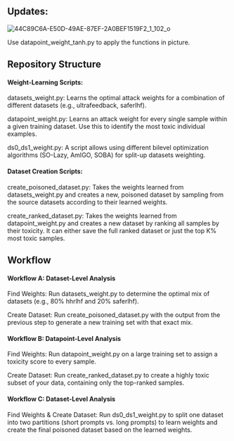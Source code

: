 ## Updates:
![44C89C6A-E50D-49AE-87EF-2A0BEF1519F2_1_102_o](https://github.com/user-attachments/assets/c3a02e7d-4af6-4bf9-806c-63ba7891732c)

Use datapoint_weight_tanh.py to apply the functions in picture.

## Repository Structure

#### Weight-Learning Scripts:

datasets_weight.py: Learns the optimal attack weights for a combination of different datasets (e.g., ultrafeedback, saferlhf).

datapoint_weight.py: Learns an attack weight for every single sample within a given training dataset. Use this to identify the most toxic individual examples.

ds0_ds1_weight.py: A script allows using different bilevel optimization algorithms (SO-Lazy, AmIGO, SOBA) for split-up datasets weighting.

#### Dataset Creation Scripts:

create_poisoned_dataset.py: Takes the weights learned from datasets_weight.py and creates a new, poisoned dataset by sampling from the source datasets according to their learned weights.

create_ranked_dataset.py: Takes the weights learned from datapoint_weight.py and creates a new dataset by ranking all samples by their toxicity. It can either save the full ranked dataset or just the top K% most toxic samples.

## Workflow

#### Workflow A: Dataset-Level Analysis

Find Weights: Run datasets_weight.py to determine the optimal mix of datasets (e.g., 80% hhrlhf and 20% saferlhf).

Create Dataset: Run create_poisoned_dataset.py with the output from the previous step to generate a new training set with that exact mix.

#### Workflow B: Datapoint-Level Analysis

Find Weights: Run datapoint_weight.py on a large training set to assign a toxicity score to every sample.

Create Dataset: Run create_ranked_dataset.py to create a highly toxic subset of your data, containing only the top-ranked samples.

#### Workflow C: Dataset-Level Analysis

Find Weights & Create Dataset: Run ds0_ds1_weight.py to split one dataset into two partitions (short prompts vs. long prompts) to learn weights and create the final poisoned dataset based on the learned weights.
